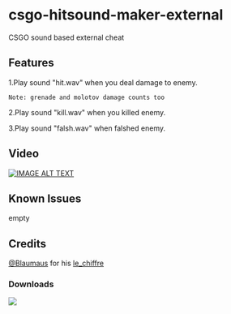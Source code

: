 # csgo-hitsound-maker-external
CSGO sound based external cheat

## Features
1.Play sound "hit.wav" when you deal damage to enemy.

`Note: grenade and molotov damage counts too`

2.Play sound "kill.wav" when you killed enemy.

3.Play sound "falsh.wav" when falshed enemy.

## Video
[![IMAGE ALT TEXT](https://github.com/Liuhaixv/csgo-hitsound-maker-external/blob/master/img/0.jpg)](https://www.youtube.com/watch?v=Q_okx0boOVw&t=42s)

## Known Issues
empty

## Credits
[@Blaumaus](https://github.com/Blaumaus) for his [le_chiffre](https://github.com/Blaumaus/le_chiffre/tree/main/Le_Chiffre)

### Downloads

![](https://img.shields.io/github/downloads/Liuhaixv/csgo-hitsound-maker-external/total)
